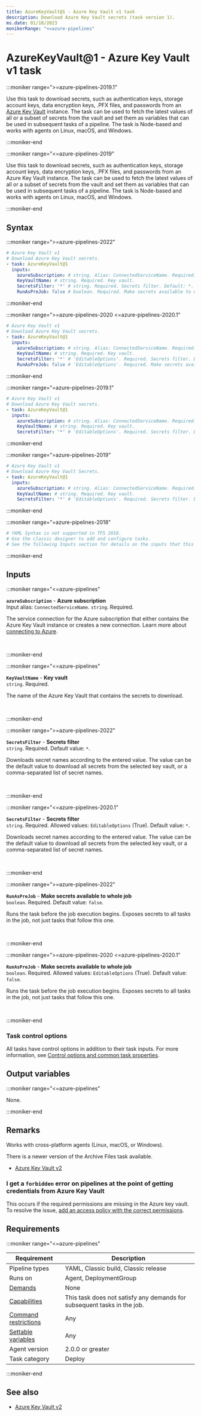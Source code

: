 ```yaml
---
title: AzureKeyVault@1 - Azure Key Vault v1 task
description: Download Azure Key Vault secrets (task version 1).
ms.date: 01/18/2023
monikerRange: "<=azure-pipelines"
---
```


# AzureKeyVault@1 - Azure Key Vault v1 task

<!-- :::description::: -->
:::moniker range=">=azure-pipelines-2019.1"

<!-- :::editable-content name="description"::: -->
Use this task to download secrets, such as authentication keys, storage account keys, data encryption keys, .PFX files, and passwords from an [Azure Key Vault](/rest/api/keyvault/about-keys--secrets-and-certificates) instance. The task can be used to fetch the latest values of all or a subset of secrets from the vault and set them as variables that can be used in subsequent tasks of a pipeline. The task is Node-based and works with agents on Linux, macOS, and Windows.
<!-- :::editable-content-end::: -->

:::moniker-end

:::moniker range="<=azure-pipelines-2019"

<!-- :::editable-content name="description"::: -->
Use this task to download secrets, such as authentication keys, storage account keys, data encryption keys, .PFX files, and passwords from an Azure Key Vault instance. The task can be used to fetch the latest values of all or a subset of secrets from the vault and set them as variables that can be used in subsequent tasks of a pipeline. The task is Node-based and works with agents on Linux, macOS, and Windows.
<!-- :::editable-content-end::: -->

:::moniker-end
<!-- :::description-end::: -->

<!-- :::syntax::: -->
## Syntax

:::moniker range=">=azure-pipelines-2022"

```yaml
# Azure Key Vault v1
# Download Azure Key Vault secrets.
- task: AzureKeyVault@1
  inputs:
    azureSubscription: # string. Alias: ConnectedServiceName. Required. Azure subscription. 
    KeyVaultName: # string. Required. Key vault. 
    SecretsFilter: '*' # string. Required. Secrets filter. Default: *.
    RunAsPreJob: false # boolean. Required. Make secrets available to whole job. Default: false.
```

:::moniker-end

:::moniker range=">=azure-pipelines-2020 <=azure-pipelines-2020.1"

```yaml
# Azure Key Vault v1
# Download Azure Key Vault secrets.
- task: AzureKeyVault@1
  inputs:
    azureSubscription: # string. Alias: ConnectedServiceName. Required. Azure subscription. 
    KeyVaultName: # string. Required. Key vault. 
    SecretsFilter: '*' # 'EditableOptions'. Required. Secrets filter. Default: *.
    RunAsPreJob: false # 'EditableOptions'. Required. Make secrets available to whole job. Default: false.
```

:::moniker-end

:::moniker range="=azure-pipelines-2019.1"

```yaml
# Azure Key Vault v1
# Download Azure Key Vault secrets.
- task: AzureKeyVault@1
  inputs:
    azureSubscription: # string. Alias: ConnectedServiceName. Required. Azure subscription. 
    KeyVaultName: # string. Required. Key vault. 
    SecretsFilter: '*' # 'EditableOptions'. Required. Secrets filter. Default: *.
```

:::moniker-end

:::moniker range="=azure-pipelines-2019"

```yaml
# Azure Key Vault v1
# Download Azure Key Vault Secrets.
- task: AzureKeyVault@1
  inputs:
    azureSubscription: # string. Alias: ConnectedServiceName. Required. Azure subscription. 
    KeyVaultName: # string. Required. Key vault. 
    SecretsFilter: '*' # 'EditableOptions'. Required. Secrets filter. Default: *.
```

:::moniker-end

:::moniker range="=azure-pipelines-2018"

```yaml
# YAML Syntax is not supported in TFS 2018.
# Use the classic designer to add and configure tasks.
# See the following Inputs section for details on the inputs that this task supports.
```

:::moniker-end
<!-- :::syntax-end::: -->

<!-- :::inputs::: -->
## Inputs

<!-- :::item name="azureSubscription"::: -->
:::moniker range="<=azure-pipelines"

**`azureSubscription`** - **Azure subscription**<br>
Input alias: `ConnectedServiceName`. `string`. Required.<br>
<!-- :::editable-content name="helpMarkDown"::: -->
The service connection for the Azure subscription that either contains the Azure Key Vault instance or creates a new connection. Learn more about [connecting to Azure](/azure/devops/pipelines/library/connect-to-azure).
<!-- :::editable-content-end::: -->
<br>

:::moniker-end
<!-- :::item-end::: -->
<!-- :::item name="KeyVaultName"::: -->
:::moniker range="<=azure-pipelines"

**`KeyVaultName`** - **Key vault**<br>
`string`. Required.<br>
<!-- :::editable-content name="helpMarkDown"::: -->
The name of the Azure Key Vault that contains the secrets to download.
<!-- :::editable-content-end::: -->
<br>

:::moniker-end
<!-- :::item-end::: -->
<!-- :::item name="SecretsFilter"::: -->
:::moniker range=">=azure-pipelines-2022"

**`SecretsFilter`** - **Secrets filter**<br>
`string`. Required. Default value: `*`.<br>
<!-- :::editable-content name="helpMarkDown"::: -->
Downloads secret names according to the entered value. The value can be the default value to download all secrets from the selected key vault, or a comma-separated list of secret names.
<!-- :::editable-content-end::: -->
<br>

:::moniker-end

:::moniker range="<=azure-pipelines-2020.1"

**`SecretsFilter`** - **Secrets filter**<br>
`string`. Required. Allowed values: `EditableOptions` (True). Default value: `*`.<br>
<!-- :::editable-content name="helpMarkDown"::: -->
Downloads secret names according to the entered value. The value can be the default value to download all secrets from the selected key vault, or a comma-separated list of secret names.
<!-- :::editable-content-end::: -->
<br>

:::moniker-end
<!-- :::item-end::: -->
<!-- :::item name="RunAsPreJob"::: -->
:::moniker range=">=azure-pipelines-2022"

**`RunAsPreJob`** - **Make secrets available to whole job**<br>
`boolean`. Required. Default value: `false`.<br>
<!-- :::editable-content name="helpMarkDown"::: -->
Runs the task before the job execution begins. Exposes secrets to all tasks in the job, not just tasks that follow this one.
<!-- :::editable-content-end::: -->
<br>

:::moniker-end

:::moniker range=">=azure-pipelines-2020 <=azure-pipelines-2020.1"

**`RunAsPreJob`** - **Make secrets available to whole job**<br>
`boolean`. Required. Allowed values: `EditableOptions` (True). Default value: `false`.<br>
<!-- :::editable-content name="helpMarkDown"::: -->
Runs the task before the job execution begins. Exposes secrets to all tasks in the job, not just tasks that follow this one.
<!-- :::editable-content-end::: -->
<br>

:::moniker-end
<!-- :::item-end::: -->

### Task control options

All tasks have control options in addition to their task inputs. For more information, see [Control options and common task properties](/azure/devops/pipelines/yaml-schema/steps-task#common-task-properties).
<!-- :::inputs-end::: -->

<!-- :::outputVariables::: -->
## Output variables

:::moniker range="<=azure-pipelines"

None.

:::moniker-end
<!-- :::outputVariables-end::: -->

<!-- :::remarks::: -->
<!-- :::editable-content name="remarks"::: -->
## Remarks

Works with cross-platform agents (Linux, macOS, or Windows).

There is a newer version of the Archive Files task available.

* [Azure Key Vault v2](azure-key-vault-v2.md)

### I get a `forbidden` error on pipelines at the point of getting credentials from Azure Key Vault

This occurs if the required permissions are missing in the Azure key vault. To resolve the issue, [add an access policy with the correct permissions](/azure/key-vault/general/assign-access-policy-portal).
<!-- :::editable-content-end::: -->
<!-- :::remarks-end::: -->

<!-- :::examples::: -->
<!-- :::editable-content name="examples"::: -->
<!-- :::editable-content-end::: -->
<!-- :::examples-end::: -->

<!-- :::properties::: -->
## Requirements

:::moniker range="<=azure-pipelines"

| Requirement | Description |
|-------------|-------------|
| Pipeline types | YAML, Classic build, Classic release |
| Runs on | Agent, DeploymentGroup |
| [Demands](/azure/devops/pipelines/process/demands) | None |
| [Capabilities](/azure/devops/pipelines/agents/agents#capabilities) | This task does not satisfy any demands for subsequent tasks in the job. |
| [Command restrictions](/azure/devops/pipelines/security/templates#agent-logging-command-restrictions) | Any |
| [Settable variables](/azure/devops/pipelines/security/templates#agent-logging-command-restrictions) | Any |
| Agent version |  2.0.0 or greater |
| Task category | Deploy |

:::moniker-end
<!-- :::properties-end::: -->

<!-- :::see-also::: -->
<!-- :::editable-content name="seeAlso"::: -->
## See also

* [Azure Key Vault v2](azure-key-vault-v2.md)
<!-- :::editable-content-end::: -->
<!-- :::see-also-end::: -->